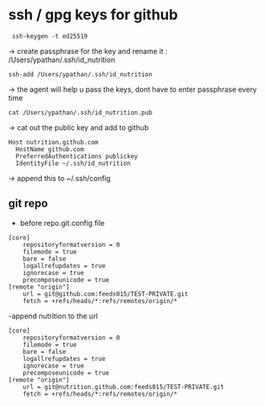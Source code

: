 # ssh / gpg keys for github

```
 ssh-keygen -t ed25519
```
-> create passphrase for the key and rename it : /Users/ypathan/.ssh/id_nutrition

```
ssh-add /Users/ypathan/.ssh/id_nutrition
```
-> the agent will help u pass the keys, dont have to enter passphrase every time


```
cat /Users/ypathan/.ssh/id_nutrition.pub
```
-> cat out the public key and add to github

```
Host nutrition.github.com
  HostName github.com
  PreferredAuthentications publickey
  IdentityFile ~/.ssh/id_nutrition
```
-> append this to ~/.ssh/config

## git repo

- before repo.git.config file
```
[core]
	repositoryformatversion = 0
	filemode = true
	bare = false
	logallrefupdates = true
	ignorecase = true
	precomposeunicode = true
[remote "origin"]
	url = git@github.com:feeds015/TEST-PRIVATE.git
	fetch = +refs/heads/*:refs/remotes/origin/*
```

-append nutrition to the url
```
[core]
	repositoryformatversion = 0
	filemode = true
	bare = false
	logallrefupdates = true
	ignorecase = true
	precomposeunicode = true
[remote "origin"]
	url = git@nutrition.github.com:feeds015/TEST-PRIVATE.git
	fetch = +refs/heads/*:refs/remotes/origin/*
```




